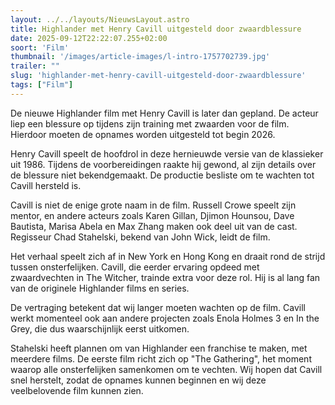 ```yaml
---
layout: ../../layouts/NieuwsLayout.astro
title: Highlander met Henry Cavill uitgesteld door zwaardblessure
date: 2025-09-12T22:22:07.255+02:00
soort: 'Film'
thumbnail: '/images/article-images/l-intro-1757702739.jpg'
trailer: ""
slug: 'highlander-met-henry-cavill-uitgesteld-door-zwaardblessure'
tags: ["Film"]
---
```


De nieuwe Highlander film met Henry Cavill is later dan gepland. De acteur liep
een blessure op tijdens zijn training met zwaarden voor de film. Hierdoor moeten
de opnames worden uitgesteld tot begin 2026.

Henry Cavill speelt de hoofdrol in deze hernieuwde versie van de klassieker uit
1986. Tijdens de voorbereidingen raakte hij gewond, al zijn details over de
blessure niet bekendgemaakt. De productie besliste om te wachten tot Cavill
hersteld is.

Cavill is niet de enige grote naam in de film. Russell Crowe speelt zijn mentor,
en andere acteurs zoals Karen Gillan, Djimon Hounsou, Dave Bautista, Marisa
Abela en Max Zhang maken ook deel uit van de cast. Regisseur Chad Stahelski,
bekend van John Wick, leidt de film.

Het verhaal speelt zich af in New York en Hong Kong en draait rond de strijd
tussen onsterfelijken. Cavill, die eerder ervaring opdeed met zwaardvechten in
The Witcher, trainde extra voor deze rol. Hij is al lang fan van de originele
Highlander films en series.

De vertraging betekent dat wij langer moeten wachten op de film. Cavill werkt
momenteel ook aan andere projecten zoals Enola Holmes 3 en In the Grey, die dus
waarschijnlijk eerst uitkomen.

Stahelski heeft plannen om van Highlander een franchise te maken, met meerdere
films. De eerste film richt zich op "The Gathering", het moment waarop alle
onsterfelijken samenkomen om te vechten. Wij hopen dat Cavill snel herstelt,
zodat de opnames kunnen beginnen en wij deze veelbelovende film kunnen zien.
